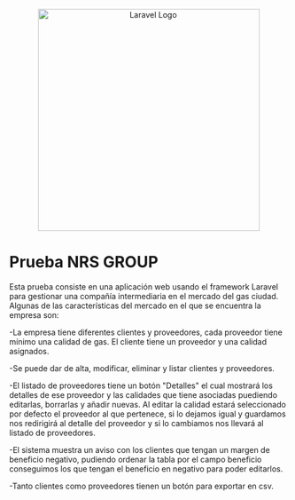 <p align="center"><a href="https://laravel.com" target="_blank"><img src="https://raw.githubusercontent.com/laravel/art/master/logo-lockup/5%20SVG/2%20CMYK/1%20Full%20Color/laravel-logolockup-cmyk-red.svg" width="400" alt="Laravel Logo"></a></p>

# Prueba NRS GROUP

Esta prueba consiste en una aplicación web usando el framework Laravel para gestionar una compañía intermediaria en el mercado del gas ciudad. Algunas de las características del mercado en el que se encuentra la empresa son:

-La empresa tiene diferentes clientes y proveedores, cada proveedor tiene mínimo una calidad de gas. El cliente tiene un proveedor y una calidad asignados.

-Se puede dar de alta, modificar, eliminar y listar clientes y proveedores.

-El listado de proveedores tiene un botón "Detalles" el cual mostrará los detalles de ese proveedor y las calidades que tiene asociadas puediendo editarlas, borrarlas y añadir nuevas. Al editar la calidad estará seleccionado por defecto el proveedor al que pertenece, si lo dejamos igual y guardamos nos redirigirá al detalle del proveedor y si lo cambiamos nos llevará al listado de proveedores.

-El sistema muestra un aviso con los clientes que tengan un margen de beneficio negativo, pudiendo ordenar la tabla por el campo beneficio conseguimos los que tengan el beneficio en negativo para poder editarlos.

-Tanto clientes como proveedores tienen un botón para exportar en csv.

